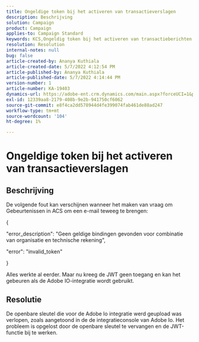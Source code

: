 ```yaml
---
title: Ongeldige token bij het activeren van transactieverslagen
description: Beschrijving
solution: Campaign
product: Campaign
applies-to: Campaign Standard
keywords: KCS,Ongeldig token bij het activeren van transactieberichten
resolution: Resolution
internal-notes: null
bug: false
article-created-by: Ananya Kuthiala
article-created-date: 5/7/2022 4:12:54 PM
article-published-by: Ananya Kuthiala
article-published-date: 5/7/2022 4:14:44 PM
version-number: 1
article-number: KA-19403
dynamics-url: https://adobe-ent.crm.dynamics.com/main.aspx?forceUCI=1&pagetype=entityrecord&etn=knowledgearticle&id=c8669289-20ce-ec11-a7b5-0022480a8e40
exl-id: 12339aa8-2179-408b-9e2b-941750cf6062
source-git-commit: e8f4ca2dd578944d4fe399074fab461de88ad247
workflow-type: tm+mt
source-wordcount: '104'
ht-degree: 1%

---
```


# Ongeldige token bij het activeren van transactieverslagen

## Beschrijving


De volgende fout kan verschijnen wanneer het maken van vraag om Gebeurtenissen in ACS om een e-mail teweeg te brengen:

{

&quot;error_description&quot;: &quot;Geen geldige bindingen gevonden voor combinatie van organisatie en technische rekening&quot;,

&quot;error&quot;: &quot;invalid_token&quot;

}

Alles werkte al eerder. Maar nu kreeg de JWT geen toegang en kan het gebeuren als de Adobe IO-integratie wordt gebruikt.


## Resolutie


De openbare sleutel die voor de Adobe Io integratie werd geupload was verlopen, zoals aangetoond in de de integratieconsole van Adobe Io. Het probleem is opgelost door de openbare sleutel te vervangen en de JWT-functie bij te werken.
